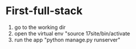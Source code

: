 # First-full-stack



1. go to the working dir
2. open the virtual env "source 17site/bin/activate 
3. run the app "python manage.py runserver"
